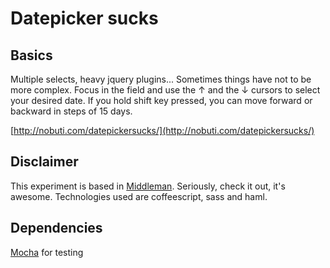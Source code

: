# Datepicker sucks

## Basics
Multiple selects, heavy jquery plugins... Sometimes things have not to be more complex. Focus in the field and use the ↑ and the ↓ cursors to select your desired date. If you hold shift key pressed, you can move forward or backward in steps of 15 days.

[http://nobuti.com/datepickersucks/](http://nobuti.com/datepickersucks/)

## Disclaimer
This experiment is based in [Middleman](http://middlemanapp.com/). Seriously, check it out, it's awesome. Technologies used are coffeescript, sass and haml.

## Dependencies
[Mocha](http://visionmedia.github.com/mocha/) for testing